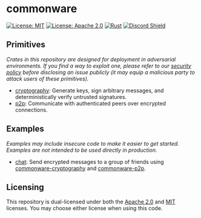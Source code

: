 # commonware 

[![License: MIT](https://img.shields.io/badge/License-MIT-yellow.svg)](./LICENSE-MIT)
[![License: Apache 2.0](https://img.shields.io/badge/License-Apache%202.0-blue.svg)](./LICENSE-APACHE)
[![Rust](https://github.com/commonwarexyz/monorepo/actions/workflows/rust.yml/badge.svg)](https://github.com/commonwarexyz/monorepo/actions/workflows/rust.yml)
[![Discord Shield](https://discordapp.com/api/guilds/1274058657528680640/widget.png?style=shield)](https://discord.gg/wt5VtKXv5c)

## Primitives 

_Crates in this repository are designed for deployment in adversarial environments. If you find a way to exploit one, please refer to our [security policy](./SECURITY.md) before disclosing an issue publicly (it may equip a malicious party to attack users of these primitives)._

* [cryptography](./cryptography/README.md): Generate keys, sign arbitrary messages, and deterministically verify untrusted signatures.
* [p2p](./p2p/README.md): Communicate with authenticated peers over encrypted connections. 

## Examples

_Examples may include insecure code to make it easier to get started. Examples are not intended to be used directly in production._

* [chat](./examples/chat/README.md): Send encrypted messages to a group of friends using [commonware-cryptography](https://crates.io/crates/commonware-cryptography) and [commonware-p2p](https://crates.io/crates/commonware-p2p). 

## Licensing

This repository is dual-licensed under both the [Apache 2.0](./LICENSE-APACHE) and [MIT](./LICENSE-MIT) licenses. You may choose either license when using this code.